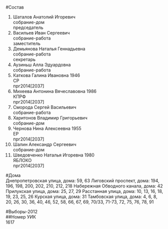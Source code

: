 #Состав  
1. Шаталов Анатолий Игоревич  
    собрание-дом  
    председатель  
2. Васильев Иван Сергеевич  
    собрание-работа  
    заместитель  
3. Демьянова Наталья Геннадьевна  
    собрание-работа  
    секретарь  
4. Аузиньш Алла Эдуардовна  
    собрание-работа  
5. Каткова Галина Ивановна 1946  
    СР  
    прг2014[2037]  
6. Михеева Антонина Вячеславовна 1986  
    КПРФ  
    прг2014[2037]  
7. Сморода Сергей Васильевич  
    собрание-работа  
8. Харитонов Владимир Григорьевич  
    собрание-дом  
9. Чернова Нина Алексеевна 1955  
    ЕР  
    прг2014[2037]  
10. Шалин Александр Сергеевич  
    собрание-дом  
11. Шведовченко Наталья Игоревна 1980  
    ЯБЛОКО  
    прг2014[2037]  
  
#Дома  
Днепропетровская улица, дома: 59, 63 Лиговский проспект, дома: 194, 196, 198, 200, 202, 210, 212, 218 Набережная Обводного канала, дома: 42 Прилукская улица, дома: 25, 27, 29 Расстанная улица, дома: 10, 13, 16, 18, 19, 23, 25, 26 Курская улица, дома: 31 Тамбовская улица, дома: 4, 6, 8, 20, 26, 30, 36, 40, 46, 52, 58, 66, 67, 69, 70/33, 71-73, 72, 75, 76, 78, 91  
  
#Выборы-2012  
##Номер УИК  
1617  
